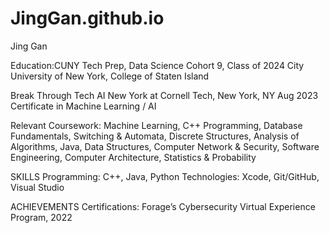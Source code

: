 # JingGan.github.io

Jing Gan

Education:CUNY Tech Prep, Data Science Cohort 9, Class of 2024
          City University of New York,  College of Staten  Island

Break Through Tech AI New York at Cornell Tech, New York, NY						       Aug 2023    
Certificate in Machine Learning / AI

Relevant Coursework: 
Machine Learning, C++ Programming, Database Fundamentals, Switching & Automata, Discrete Structures, Analysis of  Algorithms,  Java, Data Structures, Computer Network & Security,  Software Engineering, Computer Architecture, Statistics & Probability 

SKILLS
Programming: C++, Java, Python
Technologies: Xcode, Git/GitHub, Visual Studio

ACHIEVEMENTS
Certifications: Forage’s Cybersecurity Virtual Experience Program, 2022
